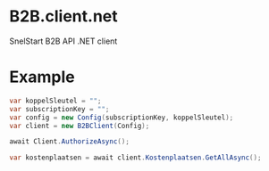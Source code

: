 # B2B.client.net
SnelStart B2B API .NET client

# Example
```csharp
var koppelSleutel = "";
var subscriptionKey = "";
var config = new Config(subscriptionKey, koppelSleutel);
var client = new B2BClient(Config);

await Client.AuthorizeAsync();

var kostenplaatsen = await client.Kostenplaatsen.GetAllAsync();
````